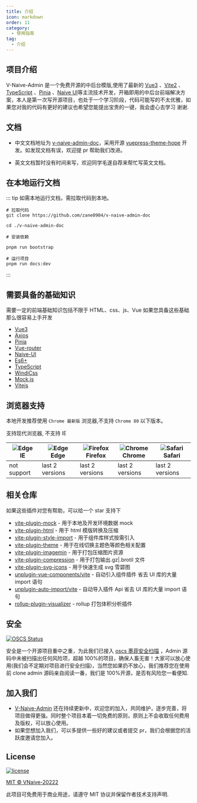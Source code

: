 ```yaml
---
title: 介绍
icon: markdown
order: 11
category:
  - 使用指南
tag:
  - 介绍
---
```


## 项目介绍

V-Naive-Admin 是一个免费开源的中后台模版,使用了最新的 [Vue3](https://cn.vuejs.org/) 、[Vite2](https://cn.vitejs.dev/) 、[TypeScript](https://www.tslang.cn/) 、[Pinia](https://pinia.web3doc.top/) 、[Naive UI](https://www.naiveui.com/zh-CN/light)等主流技术开发，开箱即用的中后台前端解决方案，本人是第一次写开源项目，也处于一个学习阶段，代码可能写的不太优雅，如果您对我的代码有更好的建议也希望您能提出宝贵的一键，我会虚心去学习 谢谢.

## 文档

- 中文文档地址为 [v-naive-admin-doc](https://github.com/zane0904/v-naive-admin-doc)，采用开源 [vuepress-theme-hope](https://vuepress-theme-hope.github.io/) 开发。如发现文档有误，欢迎提 pr 帮助我们改进。

- 英文文档暂时没有时间来写，欢迎同学毛遂自荐来帮忙写英文文档。

## 在本地运行文档


::: tip 如需本地运行文档，需拉取代码到本地。

```shell
# 拉取代码
git clone https://github.com/zane0904/v-naive-admin-doc

cd ./v-naive-admin-doc

# 安装依赖

pnpm run bootstrap

# 运行项目
pnpm run docs:dev
```
:::

## 需要具备的基础知识

需要一定的前端基础知识包括不限于 HTML、css、js、Vue 如果您具备这些基础那么很容易上手开发

- [Vue3](https://cn.vuejs.org/)
- [Axios]()
- [Pinia](https://pinia.web3doc.top/)
- [Vue-router](https://router.vuejs.org/zh/)
- [Naive-UI](https://www.naiveui.com/zh-CN/light)
- [Es6+](https://es6.ruanyifeng.com/)
- [TypeScript](https://www.tslang.cn/)
- [WindiCss](https://cn.windicss.org/)
- [Mock.js](http://mockjs.com/)
- [Vitejs](https://cn.vitejs.d)

## 浏览器支持

本地开发推荐使用 `Chrome 最新版` 浏览器,不支持 `Chrome 80` 以下版本。

支持现代浏览器, 不支持 IE

| ![Edge](https://raw.githubusercontent.com/alrra/browser-logos/master/src/archive/internet-explorer_9-11/internet-explorer_9-11_48x48.png)<br/>IE | ![Edge](https://raw.githubusercontent.com/alrra/browser-logos/master/src/edge/edge_48x48.png)<br/>Edge | ![Firefox](https://raw.githubusercontent.com/alrra/browser-logos/master/src/firefox/firefox_48x48.png)<br/>Firefox | ![Chrome](https://raw.githubusercontent.com/alrra/browser-logos/master/src/chrome/chrome_48x48.png)<br/>Chrome | ![Safari](https://raw.githubusercontent.com/alrra/browser-logos/master/src/safari/safari_48x48.png)<br/>Safari |
| ----------- | ----------- | ----------- | ----------- | ----------- |
| not support| last 2 versions| last 2 versions| last 2 versions| last 2 versions

## 相关仓库

如果这些插件对您有帮助，可以给一个 star 支持下

- [vite-plugin-mock](https://github.com/anncwb/vite-plugin-mock) - 用于本地及开发环境数据 mock
- [vite-plugin-html](https://github.com/anncwb/vite-plugin-html) - 用于 html 模版转换及压缩
- [vite-plugin-style-import](https://github.com/anncwb/vite-plugin-style-import) - 用于组件库样式按需引入
- [vite-plugin-theme](https://github.com/anncwb/vite-plugin-theme) - 用于在线切换主题色等颜色相关配置
- [vite-plugin-imagemin](https://github.com/anncwb/vite-plugin-imagemin) - 用于打包压缩图片资源
- [vite-plugin-compression](https://github.com/anncwb/vite-plugin-compression) - 用于打包输出.gz|.brotil 文件
- [vite-plugin-svg-icons](https://github.com/anncwb/vite-plugin-svg-icons) - 用于快速生成 svg 雪碧图
- [unplugin-vue-components/vite](https://github.com/antfu/unplugin-vue-components) - 自动引入组件插件 省去 UI 库的大量 import 语句
- [unplugin-auto-import/vite](https://github.com/antfu/unplugin-auto-import) - 自动导入插件 Api 省去 UI 库的大量 import 语句
- [rollup-plugin-visualizer](https://github.com/btd/rollup-plugin-visualizer) - rollup 打包体积分析插件

## 安全

[![OSCS Status](https://www.oscs1024.com/platform/badge/zane0904/v-naive-admin.svg?size=small)](https://www.murphysec.com/dr/1vtzlp7pg8nXvdUE47)

安全是一个开源项目重中之重，为此我们已接入 [oscs 墨菲安全扫描](https://www.murphysec.com/dr/1vtzlp7pg8nXvdUE47) ，Admin 源码中未被扫描出任何风险项，超越 100%的项目，确保人畜无害！大家可以放心使用(我们会不定期对项目进行安全扫描)，当然您如果扔不放心，我们推荐您在使用前 clone admin 源码亲自阅读一番，我们是 100%开源，是否有风险您一看便知.

## 加入我们

- [V-Naive-Admin](https://github.com/zane0904/v-naive-admin) 还在持续更新中，欢迎您的加入，共同维护，逐步完善，将项目做得更强。同时整个项目本着一切免费的原则，原则上不会收取任何费用及版权，可以放心使用。
- 如果您想加入我们，可以多提供一些好的建议或者提交 pr，我们会根据您的活跃度邀请您加入。

## License

[![license](https://img.shields.io/github/license/anncwb/vue-vben-admin.svg)](LICENSE)

[MIT © VNaive-20222](./LICENSE)

此项目可免费用于商业用途，请遵守 MIT 协议并保留作者技术支持声明.